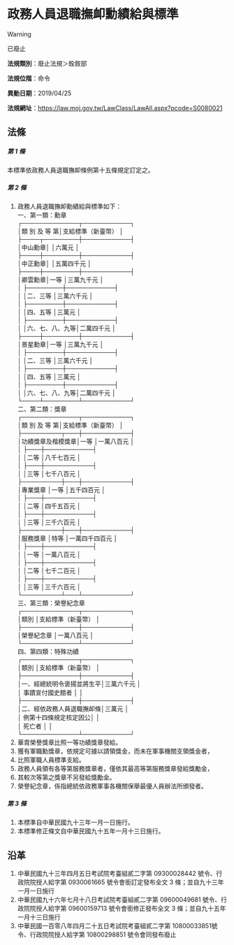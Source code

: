 # 政務人員退職撫卹勳績給與標準


> [!WARNING]
> 已廢止


**法規類別**：廢止法規＞銓敘部

**法規位階**：命令

**異動日期**：2019/04/25  

**法規網址**：https://law.moj.gov.tw/LawClass/LawAll.aspx?pcode=S0080021



## 法條
##### 第 1 條
本標準依政務人員退職撫卹條例第十五條規定訂定之。

##### 第 2 條
1. 政務人員退職撫卹勳績給與標準如下：  
一、第一類：勳章  
    ┌─────────────┬───────────┐  
    │類    別    及    等    第│支給標準（新臺幣）    │  
    ├────┬────────┼───────────┤  
    │中山勳章│                │六萬元                │  
    ├────┼────────┼───────────┤  
    │中正勳章│                │五萬四千元            │  
    ├────┼────────┼───────────┤  
    │卿雲勳章│一等            │三萬九千元            │  
    │        ├────────┼───────────┤  
    │        │二、三等        │三萬六千元            │  
    │        ├────────┼───────────┤  
    │        │四、五等        │三萬元                │  
    │        ├────────┼───────────┤  
    │        │六、七、八、九等│二萬四千元            │  
    ├────┼────────┼───────────┤  
    │景星勳章│一等            │三萬九千元            │  
    │        ├────────┼───────────┤  
    │        │二、三等        │三萬六千元            │  
    │        ├────────┼───────────┤  
    │        │四、五等        │三萬元                │  
    │        ├────────┼───────────┤  
    │        │六、七、八、九等│二萬四千元            │  
    └────┴────────┴───────────┘  
二、第二類：獎章  
    ┌─────────────┬───────────┐  
    │類    別    及    等    第│支給標準（新臺幣）    │  
    ├─────────┬───┼───────────┤  
    │功績獎章及楷模獎章│一等  │一萬八百元            │  
    │                  ├───┼───────────┤  
    │                  │二等  │八千七百元            │  
    │                  ├───┼───────────┤  
    │                  │三等  │七千八百元            │  
    ├─────────┼───┼───────────┤  
    │專業獎章          │一等  │五千四百元            │  
    │                  ├───┼───────────┤  
    │                  │二等  │四千五百元            │  
    │                  ├───┼───────────┤  
    │                  │三等  │三千六百元            │  
    ├─────────┼───┼───────────┤  
    │服務獎章          │特等  │一萬四千四百元        │  
    │                  ├───┼───────────┤  
    │                  │一等  │一萬八百元            │  
    │                  ├───┼───────────┤  
    │                  │二等  │七千二百元            │  
    │                  ├───┼───────────┤  
    │                  │三等  │三千六百元            │  
    └─────────┴───┴───────────┘  
三、第三類：榮譽紀念章  
    ┌─────────────┬───────────┐  
    │類別                      │支給標準（新臺幣）    │  
    ├─────────────┼───────────┤  
    │榮譽紀念章                │一萬八百元            │  
    └─────────────┴───────────┘  
四、第四類：特殊功績  
    ┌─────────────┬───────────┐  
    │類別                      │支給標準（新臺幣）    │  
    ├─────────────┼───────────┤  
    │一、經總統明令褒揚並將生平│三萬六千元            │  
    │    事蹟宣付國史館者      │                      │  
    ├─────────────┼───────────┤  
    │二、經依政務人員退職撫卹條│三萬元                │  
    │    例第十四條規定核定因公│                      │  
    │    死亡者                │                      │  
    └─────────────┴───────────┘
1. 華胄榮譽獎章比照一等功績獎章發給。
1. 獲有軍職勳獎章，依規定可據以請領獎金，而未在軍事機關支領獎金者，
1. 比照軍職人員標準支給。
1. 政務人員領有各等第服務獎章者，僅依其最高等第服務獎章發給獎勵金，
1. 其較次等第之獎章不另發給獎勵金。
1. 榮譽紀念章，係指總統依政務軍事各機關保舉最優人員辦法所頒發者。

##### 第 3 條
1. 本標準自中華民國九十三年一月一日施行。
1. 本標準修正條文自中華民國九十五年一月十三日施行。

## 沿革
1. 中華民國九十三年四月五日考試院考臺組貳二字第 09300028442  號令、行政院院授人給字第 0930061665 號令會銜訂定發布全文 3  條；並自九十三年一月一日施行
1. 中華民國九十六年七月十八日考試院考臺組貳二字第 09600049681  號令、行政院院授人給字第 09600159713  號令會銜修正發布全文 3  條；並自九十五年一月十三日施行
1. 中華民國一百零八年四月二十五日考試院考臺組貳二字第 10800033851號令、行政院院授人給字第 10800298851  號令會同發布廢止
